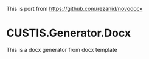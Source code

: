 This is port from https://github.com/rezanid/novodocx

# CUSTIS.Generator.Docx 
This is a docx generator from docx template
